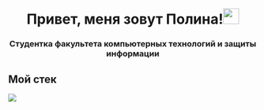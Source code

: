 <h1 align="center">Привет, меня зовут Полина!<img src="https://github.com/blackcater/blackcater/raw/main/images/Hi.gif" height="32"/></h1>
<h3 align="center">Студентка факультета компьютерных технологий и защиты информации</h3>

<h2>Мой стек</h2>

<img src='https://img.shields.io/badge/html5-%23E34F26.svg?style=for-the-badge&logo=html5&logoColor=white'>